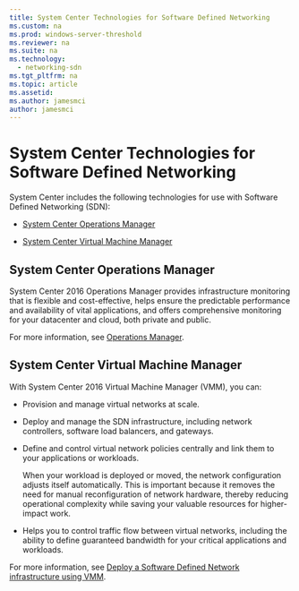 ```yaml
---
title: System Center Technologies for Software Defined Networking
ms.custom: na
ms.prod: windows-server-threshold
ms.reviewer: na
ms.suite: na
ms.technology: 
  - networking-sdn
ms.tgt_pltfrm: na
ms.topic: article
ms.assetid: 
ms.author: jamesmci
author: jamesmci
---
```

# System Center Technologies for Software Defined Networking  
System Center includes the following technologies for use with Software Defined Networking (SDN):  
  
-   [System Center Operations Manager](#bkmk_scom)  
  
-   [System Center Virtual Machine Manager](#bkmk_scvmm)  
  
  
## <a name="bkmk_scom"></a>System Center Operations Manager  
System Center 2016 Operations Manager provides infrastructure monitoring that is flexible and cost-effective, helps ensure the predictable performance and availability of vital applications, and offers comprehensive monitoring for your datacenter and cloud, both private and public.  
  
For more information, see [Operations Manager](https://technet.microsoft.com/library/hh205987.aspx).  
  
## <a name="bkmk_scvmm"></a>System Center Virtual Machine Manager  
With System Center 2016 Virtual Machine Manager (VMM), you can:

- Provision and manage virtual networks at scale.
- Deploy and manage the SDN infrastructure, including network controllers, software load balancers, and gateways. 
- Define and control virtual network policies centrally and link them to your applications or workloads. 

  When your workload is deployed or moved, the network configuration adjusts itself automatically. This is important because it removes the need for manual reconfiguration of network hardware, thereby reducing operational complexity while saving your valuable resources for higher-impact work. 
- Helps you to control traffic flow between virtual networks, including the ability to define guaranteed bandwidth for your critical applications and workloads.  
  

For more information, see [Deploy a Software Defined Network infrastructure using VMM](https://technet.microsoft.com/en-us/system-center-docs/vmm/manage/deploy-a-software-defined-network-infrastructure-using-vmm).  
    

  